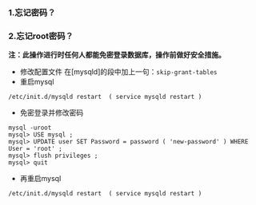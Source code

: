### 1.忘记密码？
### 2.忘记root密码？
__注：此操作进行时任何人都能免密登录数据库，操作前做好安全措施。__
* 修改配置文件
在[mysqld]的段中加上一句：`skip-grant-tables`
* 重启mysql
```
/etc/init.d/mysqld restart  ( service mysqld restart )
```
* 免密登录并修改密码
```
mysql -uroot
mysql> USE mysql ;
mysql> UPDATE user SET Password = password ( 'new-password' ) WHERE User = 'root' ;
mysql> flush privileges ;
mysql> quit
```
* 再重启mysql
```
/etc/init.d/mysqld restart  ( service mysqld restart )
```
